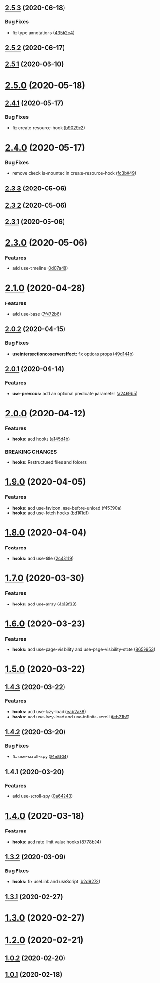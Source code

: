 ## [2.5.3](https://github.com/ICodeMyOwnLife/cb-hooks/compare/2.5.2...2.5.3) (2020-06-18)


### Bug Fixes

* fix type annotations ([435b2c4](https://github.com/ICodeMyOwnLife/cb-hooks/commit/435b2c4ea16fd6b5c90c1edb9d2849d6e9abfee0))

## [2.5.2](https://github.com/ICodeMyOwnLife/cb-hooks/compare/2.5.1...2.5.2) (2020-06-17)

## [2.5.1](https://github.com/ICodeMyOwnLife/cb-hooks/compare/2.5.0...2.5.1) (2020-06-10)



# [2.5.0](https://github.com/ICodeMyOwnLife/cb-hooks/compare/2.5.0...2.5.1) (2020-05-18)



## [2.4.1](https://github.com/ICodeMyOwnLife/cb-hooks/compare/2.5.0...2.5.1) (2020-05-17)


### Bug Fixes

* fix create-resource-hook ([b9029e2](https://github.com/ICodeMyOwnLife/cb-hooks/commit/b9029e25f3287940bb3e3e560a04400efbac72f0))



# [2.4.0](https://github.com/ICodeMyOwnLife/cb-hooks/compare/2.5.0...2.5.1) (2020-05-17)


### Bug Fixes

* remove check is-mounted in create-resource-hook ([fc3b049](https://github.com/ICodeMyOwnLife/cb-hooks/commit/fc3b049c2459788766368c3764d82a05b63a1ff5))



## [2.3.3](https://github.com/ICodeMyOwnLife/cb-hooks/compare/2.5.0...2.5.1) (2020-05-06)



## [2.3.2](https://github.com/ICodeMyOwnLife/cb-hooks/compare/2.5.0...2.5.1) (2020-05-06)



## [2.3.1](https://github.com/ICodeMyOwnLife/cb-hooks/compare/2.5.0...2.5.1) (2020-05-06)



# [2.3.0](https://github.com/ICodeMyOwnLife/cb-hooks/compare/2.5.0...2.5.1) (2020-05-06)


### Features

* add use-timeline ([0d07a48](https://github.com/ICodeMyOwnLife/cb-hooks/commit/0d07a486ee5274fe420adc82440be206499c5678))



# [2.1.0](https://github.com/ICodeMyOwnLife/cb-hooks/compare/2.5.0...2.5.1) (2020-04-28)


### Features

* add use-base ([7f472b6](https://github.com/ICodeMyOwnLife/cb-hooks/commit/7f472b6c9580e50300f4bdda2f52a9904190bae0))



## [2.0.2](https://github.com/ICodeMyOwnLife/cb-hooks/compare/2.5.0...2.5.1) (2020-04-15)


### Bug Fixes

* **useintersectionobservereffect:** fix options props ([49d144b](https://github.com/ICodeMyOwnLife/cb-hooks/commit/49d144b0d246fbb3e8ce905ec004fab2f4262954))



## [2.0.1](https://github.com/ICodeMyOwnLife/cb-hooks/compare/2.5.0...2.5.1) (2020-04-14)


### Features

* **use-previous:** add an optional predicate parameter ([a2469b5](https://github.com/ICodeMyOwnLife/cb-hooks/commit/a2469b5413600b378ae99e03f15123644e576c0e))



# [2.0.0](https://github.com/ICodeMyOwnLife/cb-hooks/compare/2.5.0...2.5.1) (2020-04-12)


### Features

* **hooks:** add hooks ([a145d4b](https://github.com/ICodeMyOwnLife/cb-hooks/commit/a145d4ba7f606f8fb712f07077e857a53b1d4035))


### BREAKING CHANGES

* **hooks:** Restructured files and folders



# [1.9.0](https://github.com/ICodeMyOwnLife/cb-hooks/compare/2.5.0...2.5.1) (2020-04-05)


### Features

* **hooks:** add use-favicon, use-before-unload ([f45390a](https://github.com/ICodeMyOwnLife/cb-hooks/commit/f45390a4d8b6fa57d09598d16f7457626e12b11d))
* **hooks:** add use-fetch hooks ([bd161df](https://github.com/ICodeMyOwnLife/cb-hooks/commit/bd161dfceba3a2ae11427a0cbd76335d2006482f))



# [1.8.0](https://github.com/ICodeMyOwnLife/cb-hooks/compare/2.5.0...2.5.1) (2020-04-04)


### Features

* **hooks:** add use-title ([2c48119](https://github.com/ICodeMyOwnLife/cb-hooks/commit/2c48119c2f2a82756a750a307c10ffb563e755e4))



# [1.7.0](https://github.com/ICodeMyOwnLife/cb-hooks/compare/2.5.0...2.5.1) (2020-03-30)


### Features

* **hooks:** add use-array ([4b18f33](https://github.com/ICodeMyOwnLife/cb-hooks/commit/4b18f33c6ce0d013dc3aae55761207ed6a3d7211))



# [1.6.0](https://github.com/ICodeMyOwnLife/cb-hooks/compare/2.5.0...2.5.1) (2020-03-23)


### Features

* **hooks:** add use-page-visibility and use-page-visibility-state ([8659953](https://github.com/ICodeMyOwnLife/cb-hooks/commit/865995358462ed91fb83341096bcca375ccfcdd4))



# [1.5.0](https://github.com/ICodeMyOwnLife/cb-hooks/compare/2.5.0...2.5.1) (2020-03-22)



## [1.4.3](https://github.com/ICodeMyOwnLife/cb-hooks/compare/2.5.0...2.5.1) (2020-03-22)


### Features

* **hooks:** add use-lazy-load ([eab2a38](https://github.com/ICodeMyOwnLife/cb-hooks/commit/eab2a3881eb6661e954c42edec2990f298a4938c))
* **hooks:** add use-lozy-load and use-infinite-scroll ([feb21b9](https://github.com/ICodeMyOwnLife/cb-hooks/commit/feb21b93e74d046c2774da4e4291999598541e56))



## [1.4.2](https://github.com/ICodeMyOwnLife/cb-hooks/compare/2.5.0...2.5.1) (2020-03-20)


### Bug Fixes

* fix use-scroll-spy ([91e8f04](https://github.com/ICodeMyOwnLife/cb-hooks/commit/91e8f0471c5f6fa83bf79c565f285d2cd3b33f8f))



## [1.4.1](https://github.com/ICodeMyOwnLife/cb-hooks/compare/2.5.0...2.5.1) (2020-03-20)


### Features

* add use-scroll-spy ([0a64243](https://github.com/ICodeMyOwnLife/cb-hooks/commit/0a64243f7065bd16c88a1783394711e30aa9ef6c))



# [1.4.0](https://github.com/ICodeMyOwnLife/cb-hooks/compare/2.5.0...2.5.1) (2020-03-18)


### Features

* **hooks:** add rate limit value hooks ([8778b94](https://github.com/ICodeMyOwnLife/cb-hooks/commit/8778b94398d0a2cddcd70c66c2a14e0f210422bd))



## [1.3.2](https://github.com/ICodeMyOwnLife/cb-hooks/compare/2.5.0...2.5.1) (2020-03-09)


### Bug Fixes

* **hooks:** fix useLink and useScript ([b2d9272](https://github.com/ICodeMyOwnLife/cb-hooks/commit/b2d92721cf665c55bfef9a4fc30c6038fa27506a))



## [1.3.1](https://github.com/ICodeMyOwnLife/cb-hooks/compare/2.5.0...2.5.1) (2020-02-27)



# [1.3.0](https://github.com/ICodeMyOwnLife/cb-hooks/compare/2.5.0...2.5.1) (2020-02-27)



# [1.2.0](https://github.com/ICodeMyOwnLife/cb-hooks/compare/2.5.0...2.5.1) (2020-02-21)



## [1.0.2](https://github.com/ICodeMyOwnLife/cb-hooks/compare/2.5.0...2.5.1) (2020-02-20)



## [1.0.1](https://github.com/ICodeMyOwnLife/cb-hooks/compare/2.5.0...2.5.1) (2020-02-18)

